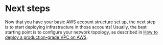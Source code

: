 # Next steps

Now that you have your basic AWS account structure set up, the next step is to start deploying infrastructure in those
accounts! Usually, the best starting point is to configure your network topology, as described in
[How to deploy a production-grade VPC on AWS](../2-vpc/0-intro/0-what-youll-learn-in-this-guide.md).


<!-- ##DOCS-SOURCER-START
{"sourcePlugin":"Local File Copier","hash":"a3b570964725be4c74c4097ddb2d0e57"}
##DOCS-SOURCER-END -->
